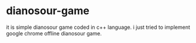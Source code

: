 # dianosour-game
it is simple dianosour game coded in c++ language. 
i just tried to implement google chrome offline dianosour game.






































